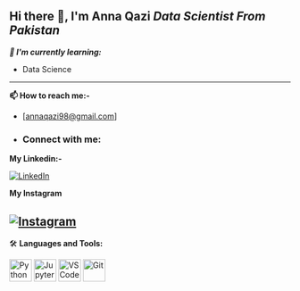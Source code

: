 ###
Hi there 👋, I'm Anna Qazi
*Data Scientist From Pakistan*
---
***🌱 I'm currently learning:***
 * Data Science
---
**📫 How to reach me:-**
* [annaqazi98@gmail.com]

* ### Connect with me:

**My Linkedin:-**

[![LinkedIn](https://img.shields.io/badge/LinkedIn-%230077B5.svg?&style=for-the-badge&logo=linkedin&logoColor=white)](https://www.linkedin.com/in/anna-qazi-48971336b?utm_source=share&utm_campaign=share_via&utm_content=profile&utm_medium=android_app)

**My Instagram**

[![Instagram](https://img.shields.io/badge/Instagram-%23E4405F.svg?&style=for-the-badge&logo=instagram&logoColor=white)](https://www.instagram.com/anna._q/)
---
🛠️ **Languages and Tools:**  

<p align="left">
  <img src="https://cdn.jsdelivr.net/gh/devicons/devicon/icons/python/python-original.svg" height="40" alt="Python" />
  <img src="https://cdn.jsdelivr.net/gh/devicons/devicon/icons/jupyter/jupyter-original.svg" height="40" alt="Jupyter" />
  <img src="https://cdn.jsdelivr.net/gh/devicons/devicon/icons/vscode/vscode-original.svg" height="40" alt="VS Code" />
  <img src="https://cdn.jsdelivr.net/gh/devicons/devicon/icons/git/git-original.svg" height="40" alt="Git" />
  
</p>
